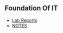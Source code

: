 ## Foundation Of IT

- [Lab Reports](/First_Semester/Foundaion_Of_IT/LAB-REPORTS/)
- [NOTES](/First_Semester/Foundaion_Of_IT/NOTES/)